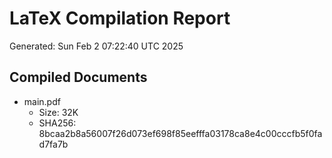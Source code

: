 # LaTeX Compilation Report
Generated: Sun Feb  2 07:22:40 UTC 2025
## Compiled Documents
- main.pdf
  - Size: 32K
  - SHA256: 8bcaa2b8a56007f26d073ef698f85eefffa03178ca8e4c00cccfb5f0fad7fa7b
